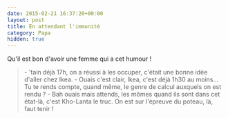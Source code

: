 ```yaml
---
date: 2015-02-21 16:37:20+00:00
layout: post
title: En attendant l'immunité
category: Papa
hidden: true
---
```


Qu'il est bon d'avoir une femme qui a cet humour !

> \- 'tain déjà 17h, on a réussi à les occuper, c'était une bonne idée d'aller chez Ikea.
> \- Ouais c'est clair, Ikea, c'est déjà 1h30 au moins... Tu te rends compte, quand même, le genre de calcul auxquels on est rendu ?
> \- Bah ouais mais attends, les mômes quand ils sont dans cet état-là, c'est Kho-Lanta le truc. On est sur l'épreuve du poteau, là, faut tenir !

